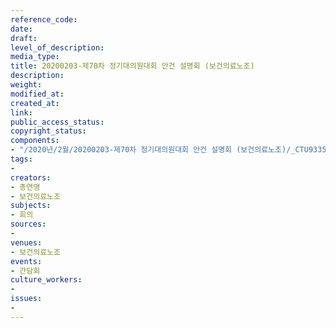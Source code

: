 ```yaml
---
reference_code: 
date: 
draft: 
level_of_description: 
media_type: 
title: 20200203-제70차 정기대의원대회 안건 설명회 (보건의료노조)
description: 
weight: 
modified_at: 
created_at: 
link: 
public_access_status: 
copyright_status: 
components:
- "/2020년/2월/20200203-제70차 정기대의원대회 안건 설명회 (보건의료노조)/_CTU9335.jpg"
tags:
- 
creators:
- 총연맹
- 보건의료노조
subjects:
- 회의
sources:
- 
venues:
- 보건의료노조
events:
- 간담회
culture_workers:
- 
issues:
- 
---
```

